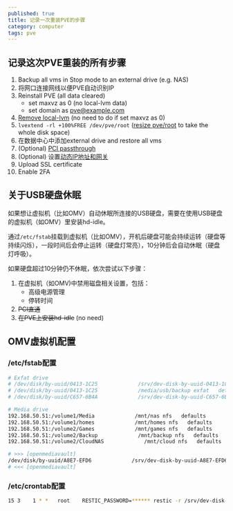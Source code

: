 ```yaml
---
published: true
title: 记录一次重装PVE的步骤
category: computer
tags: pve
---
```

## 记录这次PVE重装的所有步骤

1. Backup all vms in Stop mode to an external drive (e.g. NAS)
2. 将网口连接网线以便PVE自动识别IP
3. Reinstall PVE (all data cleared)  
	- set maxvz as 0 (no local-lvm data)
	- set domain as pve@example.com
4. [Remove local-lvm](https://icn.ink/pve/20.html) (no need to do if set maxvz as 0)
5. `lvextend -rl +100%FREE /dev/pve/root` ([resize pve/root](https://foxi.buduanwang.vip/virtualization/pve/1434.html) to take the whole disk space)
6. 在数据中心中添加external drive and restore all vms
7. (Optional) [PCI passthrough](https://youtu.be/t_1o0rM3S7o?si=wey-mHQo953OEHhn&t=766)
8. (Optional) 设置[动态IP地址和网关](https://forum.proxmox.com/threads/set-a-dynamic-address-to-pve.119847/)
9. Upload SSL certificate
10. Enable 2FA

## 关于USB硬盘休眠

如果想让虚拟机（比如OMV）自动休眠所连接的USB硬盘，需要在使用USB硬盘的虚拟机（如OMV）里安装hd-idle。

通过`/etc/fstab`挂载到虚拟机（比如OMV），开机后硬盘可能会持续运转（硬盘等持续闪烁），一段时间后会停止运转（硬盘灯常亮），10分钟后会自动休眠（硬盘灯呼吸）。

如果硬盘超过10分钟仍不休眠，依次尝试以下步骤：
1. 在虚拟机（如OMV)中禁用磁盘相关设置，包括：  
	- 高级电源管理
	- 停转时间
1. ~~PCI直通~~
1. ~~在PVE上安装hd-idle~~ (no need)

## OMV虚拟机配置

### /etc/fstab配置

```bash
# Exfat drive
# /dev/disk/by-uuid/0413-1C25             /srv/dev-disk-by-uuid-0413-1C25 exfat   defaults,nofail,uid=1024,gid=100        0 2
# /dev/disk/by-uuid/0413-1C25             /media/usb/backup exfat   defaults,nofail,uid=1024,gid=100        0 2
# /dev/disk/by-uuid/C657-6B4A             /srv/dev-disk-by-uuid-C657-6B4A exfat   defaults,nofail,uid=1024,gid=100        0 2

# Media drive
192.168.50.51:/volume1/Media             /mnt/nas nfs   defaults        0 0
192.168.50.51:/volume1/homes             /mnt/homes nfs   defaults        0 0
192.168.50.51:/volume2/Games             /mnt/games nfs   defaults        0 0
192.168.50.51:/volume2/Backup             /mnt/backup nfs   defaults        0 0
192.168.50.51:/volume2/CloudNAS             /mnt/cloud nfs   defaults        0 0

# >>> [openmediavault]
/dev/disk/by-uuid/A8E7-EFD6             /srv/dev-disk-by-uuid-A8E7-EFD6 exfat   defaults,nofail 0 2
# <<< [openmediavault]
```

### /etc/crontab配置

```bash
15 3    1 * *   root    RESTIC_PASSWORD=****** restic -r /srv/dev-disk-by-uuid-A8E7-EFD6/restic-repo backup --verbose /mnt/nas/Personal /mnt/homes /mnt/nas/calibre-manga-library /mnt/nas/calibre-book-library /mnt/nas/public /mnt/backup/backup >> /home/admin/restic-log.txt
```
